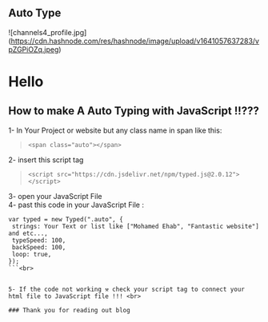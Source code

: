 ## Auto Type

![channels4_profile.jpg] 
(https://cdn.hashnode.com/res/hashnode/image/upload/v1641057637283/vpZGPiOZq.jpeg)

# Hello

## **How to make A Auto Typing with JavaScript !!???**

1- In Your Project or website but any class name in span like this:
> ```<span class="auto"></span>```<br>

2- insert this script tag 
>```<script src="https://cdn.jsdelivr.net/npm/typed.js@2.0.12"></script>``` 


3- open your JavaScript File <br>
4- past this code in your JavaScript File :

> 
 ```
var typed = new Typed(".auto", {
  strings: Your Text or list like ["Mohamed Ehab", "Fantastic website"] and etc...,
  typeSpeed: 100,
  backSpeed: 100,
  loop: true,
});
```<br>


5- If the code not working ⚒ check your script tag to connect your html file to JavaScript file !!! <br>

### Thank you for reading out blog
